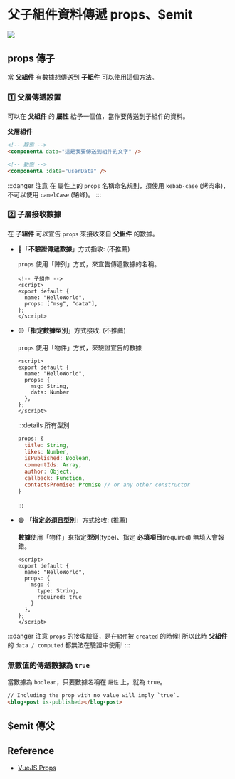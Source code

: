 # 父子組件資料傳遞 props、$emit
![](https://i.imgur.com/tMExXxt.png)

## props 傳子
當 **父組件** 有數據想傳送到 **子組件** 可以使用這個方法。

### 1️⃣ 父層傳遞設置
可以在 **父組件** 的 **屬性** 給予一個值，當作要傳送到子組件的資料。

**父層組件**
```html
<!-- 靜態 -->
<componentA data="這是我要傳送到組件的文字" />

<!-- 動態 -->
<componentA :data="userData" />
```

:::danger 注意
在 屬性上的 `props` 名稱命名規則，須使用 `kebab-case` (烤肉串)，不可以使用 `camelCase` (駱峰)。
:::

### 2️⃣ 子層接收數據
在 **子組件** 可以宣告 `props` 來接收來自 **父組件** 的數據。

- 🔴「**不驗證傳遞數據**」方式指收: (不推薦)

  `props` 使用「陣列」方式，來宣告傳遞數據的名稱。

  ```vue {5}
  <!-- 子組件 -->
  <script>
  export default {
    name: "HelloWorld",
    props: ["msg", "data"],
  };
  </script>
  ```

- 🟡「**指定數據型別**」方式接收: (不推薦)

  `props` 使用「物件」方式，來驗證宣告的數據

  ```vue {5,6}
  <script>
  export default {
    name: "HelloWorld",
    props: {
      msg: String,
      data: Number
    },
  };
  </script>
  ```

  :::details 所有型別
  ```js
  props: {
    title: String,
    likes: Number,
    isPublished: Boolean,
    commentIds: Array,
    author: Object,
    callback: Function,
    contactsPromise: Promise // or any other constructor
  }
  ```
  :::

- 🟢 「**指定必須且型別**」方式接收: (推薦)

  **數據**使用「物件」來指定**型別**(type)、指定 **必填項目**(required) 無填入會報錯。

  ```vue {5-8}
  <script>
  export default {
    name: "HelloWorld",
    props: {
      msg: {
        type: String,
        required: true
      }
    },
  };
  </script>
  ```

:::danger 注意
`props` 的接收驗証，是在`組件`被 `created` 的時候! 所以此時 **父組件** 的 `data / computed` 都無法在驗證中使用!
:::

### 無數值的傳遞數據為 `true`
當數據為 `boolean`，只要數據名稱在 `屬性` 上，就為 `true`。

```html
// Including the prop with no value will imply `true`.
<blog-post is-published></blog-post>
```

## $emit 傳父


## Reference
- [VueJS Props](https://vuejs.org/guide/components/props.html#props)